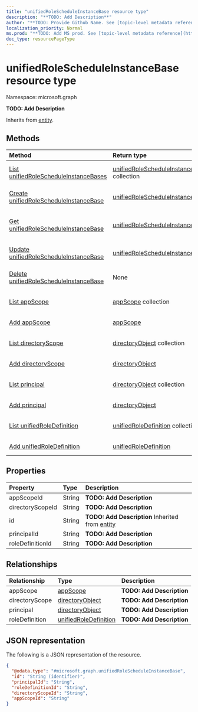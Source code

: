 ```yaml
---
title: "unifiedRoleScheduleInstanceBase resource type"
description: "**TODO: Add Description**"
author: "**TODO: Provide Github Name. See [topic-level metadata reference](https://msgo.azurewebsites.net/add/document/guidelines/metadata.html#topic-level-metadata)**"
localization_priority: Normal
ms.prod: "**TODO: Add MS prod. See [topic-level metadata reference](https://msgo.azurewebsites.net/add/document/guidelines/metadata.html#topic-level-metadata)**"
doc_type: resourcePageType
---
```


# unifiedRoleScheduleInstanceBase resource type

Namespace: microsoft.graph

**TODO: Add Description**


Inherits from [entity](../resources/entity.md).

## Methods
|Method|Return type|Description|
|:---|:---|:---|
|[List unifiedRoleScheduleInstanceBases](../api/unifiedrolescheduleinstancebase-list.md)|[unifiedRoleScheduleInstanceBase](../resources/unifiedrolescheduleinstancebase.md) collection|Get a list of the [unifiedRoleScheduleInstanceBase](../resources/unifiedrolescheduleinstancebase.md) objects and their properties.|
|[Create unifiedRoleScheduleInstanceBase](../api/unifiedrolescheduleinstancebase-create.md)|[unifiedRoleScheduleInstanceBase](../resources/unifiedrolescheduleinstancebase.md)|Create a new [unifiedRoleScheduleInstanceBase](../resources/unifiedrolescheduleinstancebase.md) object.|
|[Get unifiedRoleScheduleInstanceBase](../api/unifiedrolescheduleinstancebase-get.md)|[unifiedRoleScheduleInstanceBase](../resources/unifiedrolescheduleinstancebase.md)|Read the properties and relationships of an [unifiedRoleScheduleInstanceBase](../resources/unifiedrolescheduleinstancebase.md) object.|
|[Update unifiedRoleScheduleInstanceBase](../api/unifiedrolescheduleinstancebase-update.md)|[unifiedRoleScheduleInstanceBase](../resources/unifiedrolescheduleinstancebase.md)|Update the properties of an [unifiedRoleScheduleInstanceBase](../resources/unifiedrolescheduleinstancebase.md) object.|
|[Delete unifiedRoleScheduleInstanceBase](../api/unifiedrolescheduleinstancebase-delete.md)|None|Deletes an [unifiedRoleScheduleInstanceBase](../resources/unifiedrolescheduleinstancebase.md) object.|
|[List appScope](../api/unifiedrolescheduleinstancebase-list-appscope.md)|[appScope](../resources/appscope.md) collection|Get the appScope resources from the appScope navigation property.|
|[Add appScope](../api/unifiedrolescheduleinstancebase-post-appscope.md)|[appScope](../resources/appscope.md)|Add appScope by posting to the appScope collection.|
|[List directoryScope](../api/unifiedrolescheduleinstancebase-list-directoryscope.md)|[directoryObject](../resources/directoryobject.md) collection|Get the directoryObject resources from the directoryScope navigation property.|
|[Add directoryScope](../api/unifiedrolescheduleinstancebase-post-directoryscope.md)|[directoryObject](../resources/directoryobject.md)|Add directoryScope by posting to the directoryScope collection.|
|[List principal](../api/unifiedrolescheduleinstancebase-list-principal.md)|[directoryObject](../resources/directoryobject.md) collection|Get the directoryObject resources from the principal navigation property.|
|[Add principal](../api/unifiedrolescheduleinstancebase-post-principal.md)|[directoryObject](../resources/directoryobject.md)|Add principal by posting to the principal collection.|
|[List unifiedRoleDefinition](../api/unifiedrolescheduleinstancebase-list-roledefinition.md)|[unifiedRoleDefinition](../resources/unifiedroledefinition.md) collection|Get the unifiedRoleDefinition resources from the roleDefinition navigation property.|
|[Add unifiedRoleDefinition](../api/unifiedrolescheduleinstancebase-post-roledefinition.md)|[unifiedRoleDefinition](../resources/unifiedroledefinition.md)|Add roleDefinition by posting to the roleDefinition collection.|

## Properties
|Property|Type|Description|
|:---|:---|:---|
|appScopeId|String|**TODO: Add Description**|
|directoryScopeId|String|**TODO: Add Description**|
|id|String|**TODO: Add Description** Inherited from [entity](../resources/entity.md)|
|principalId|String|**TODO: Add Description**|
|roleDefinitionId|String|**TODO: Add Description**|

## Relationships
|Relationship|Type|Description|
|:---|:---|:---|
|appScope|[appScope](../resources/appscope.md)|**TODO: Add Description**|
|directoryScope|[directoryObject](../resources/directoryobject.md)|**TODO: Add Description**|
|principal|[directoryObject](../resources/directoryobject.md)|**TODO: Add Description**|
|roleDefinition|[unifiedRoleDefinition](../resources/unifiedroledefinition.md)|**TODO: Add Description**|

## JSON representation
The following is a JSON representation of the resource.
<!-- {
  "blockType": "resource",
  "keyProperty": "id",
  "@odata.type": "microsoft.graph.unifiedRoleScheduleInstanceBase",
  "baseType": "microsoft.graph.entity",
  "openType": false
}
-->
``` json
{
  "@odata.type": "#microsoft.graph.unifiedRoleScheduleInstanceBase",
  "id": "String (identifier)",
  "principalId": "String",
  "roleDefinitionId": "String",
  "directoryScopeId": "String",
  "appScopeId": "String"
}
```

